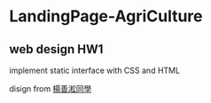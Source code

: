# LandingPage-AgriCulture
## web design HW1
implement static interface with CSS and HTML

disign from [楊善淞同學](https://xd.adobe.com/view/4a35cd4f-7f76-40c0-8618-46184dbfb7f4-1f66/?fbclid=IwAR2c-lU8wVXxrOmSXIYabv9p5Ac3jjPNKvgQ3LeATdEPsjILoyr046nOJIg)
